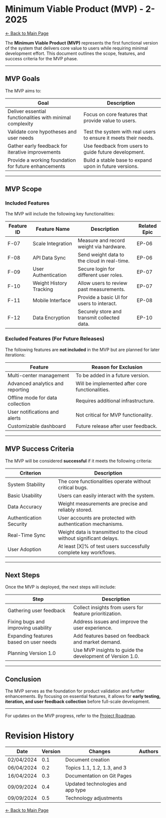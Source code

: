 # Minimum Viable Product (MVP) - 2-2025

[← Back to Main Page](../../../index.md)

The **Minimum Viable Product (MVP)** represents the first functional version of the system that delivers core value to users while requiring minimal development effort. This document outlines the scope, features, and success criteria for the MVP phase.

---

## MVP Goals

The MVP aims to:

| Goal                                                      | Description                                                     |
| --------------------------------------------------------- | --------------------------------------------------------------- |
| Deliver essential functionalities with minimal complexity | Focus on core features that provide value to users.             |
| Validate core hypotheses and user needs                   | Test the system with real users to ensure it meets their needs. |
| Gather early feedback for iterative improvements          | Use feedback from users to guide future development.            |
| Provide a working foundation for future enhancements      | Build a stable base to expand upon in future versions.          |

---

## MVP Scope

### Included Features

The MVP will include the following key functionalities:

| Feature ID | Feature Name            | Description                                 | Related Epic |
| ---------- | ----------------------- | ------------------------------------------- | ------------ |
| F-07       | Scale Integration       | Measure and record weight via hardware.     | EP-06        |
| F-08       | API Data Sync           | Send weight data to the cloud in real-time. | EP-06        |
| F-09       | User Authentication     | Secure login for different user roles.      | EP-07        |
| F-10       | Weight History Tracking | Allow users to review past measurements.    | EP-07        |
| F-11       | Mobile Interface        | Provide a basic UI for users to interact.   | EP-08        |
| F-12       | Data Encryption         | Securely store and transmit collected data. | EP-10        |

### Excluded Features (For Future Releases)

The following features are **not included** in the MVP but are planned for later iterations:

| Feature                          | Reason for Exclusion                            |
| -------------------------------- | ----------------------------------------------- |
| Multi-center management          | To be added in a future version.                |
| Advanced analytics and reporting | Will be implemented after core functionalities. |
| Offline mode for data collection | Requires additional infrastructure.             |
| User notifications and alerts    | Not critical for MVP functionality.             |
| Customizable dashboard           | Future release after user feedback.             |

---

## MVP Success Criteria

The MVP will be considered **successful** if it meets the following criteria:

| Criterion               | Description                                                         |
| ----------------------- | ------------------------------------------------------------------- |
| System Stability        | The core functionalities operate without critical bugs.             |
| Basic Usability         | Users can easily interact with the system.                          |
| Data Accuracy           | Weight measurements are precise and reliably stored.                |
| Authentication Security | User accounts are protected with authentication mechanisms.         |
| Real-Time Sync          | Weight data is transmitted to the cloud without significant delays. |
| User Adoption           | At least [X]% of test users successfully complete key workflows.    |

---

## Next Steps

Once the MVP is deployed, the next steps will include:

| Step                                   | Description                                               |
| -------------------------------------- | --------------------------------------------------------- |
| Gathering user feedback                | Collect insights from users for feature prioritization.   |
| Fixing bugs and improving usability    | Address issues and improve the user experience.           |
| Expanding features based on user needs | Add features based on feedback and market demand.         |
| Planning Version 1.0                   | Use MVP insights to guide the development of Version 1.0. |

---

## Conclusion

The MVP serves as the foundation for product validation and further enhancements. By focusing on essential features, it allows for **early testing, iteration, and user feedback collection** before full-scale development.

---

For updates on the MVP progress, refer to the [Project Roadmap](../../management/roadmap.md).

# Revision History

| Date       | Version | Changes                           | Authors |
| ---------- | ------- | --------------------------------- | ------- |
| 02/04/2024 | 0.1     | Document creation                 |         |
| 06/04/2024 | 0.2     | Topics 1.1, 1.2, 1.3, and 3       |         |
| 16/04/2024 | 0.3     | Documentation on Git Pages        |         |
| 09/09/2024 | 0.4     | Updated technologies and app type |         |
| 09/09/2024 | 0.5     | Technology adjustments            |         |

[← Back to Main Page](../../../index.md)
